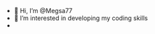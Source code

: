 - 👋 Hi, I’m @Megsa77
- 👀 I’m interested in developing my coding skills
- 

<!---
Megsa77/Megsa77 is a ✨ special ✨ repository because its `README.md` (this file) appears on your GitHub profile.
You can click the Preview link to take a look at your changes.
--->
